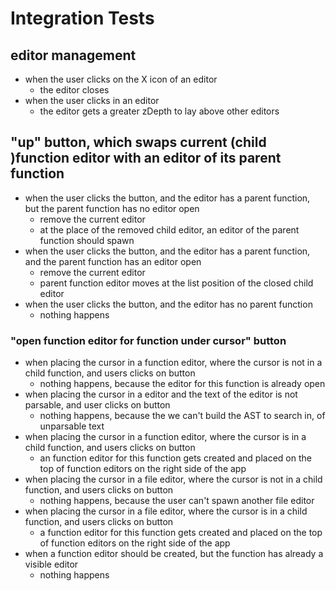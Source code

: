 # Integration Tests

## editor management

* when the user clicks on the X icon of an editor
    * the editor closes
* when the user clicks in an editor
    * the editor gets a greater zDepth to lay above other editors

## "up" button, which swaps current (child )function editor with an editor of its parent function

* when the user clicks the button, and the editor has a parent function, but the parent function has no editor open
    * remove the current editor
    * at the place of the removed child editor, an editor of the parent function should spawn
* when the user clicks the button, and the editor has a parent function, and the parent function has an editor open
    * remove the current editor
    * parent function editor moves at the list position of the closed child editor
* when the user clicks the button, and the editor has no parent function
    * nothing happens

### "open function editor for function under cursor" button

* when placing the cursor in a function editor, where the cursor is not in a child function, and users clicks on button
    * nothing happens, because the editor for this function is already open
* when placing the cursor in a editor and the text of the editor is not parsable, and user clicks on button
    * nothing happens, because the we can't build the AST to search in, of unparsable text
* when placing the cursor in a function editor, where the cursor is in a child function, and users clicks on button
    * an function editor for this function gets created and placed on the top of function editors on the right side of the app
* when placing the cursor in a file editor, where the cursor is not in a child function, and users clicks on button
    * nothing happens, because the user can't spawn another file editor
* when placing the cursor in a file editor, where the cursor is in a child function, and users clicks on button
    * a function editor for this function gets created and placed on the top of function editors on the right side of the app
* when a function editor should be created, but the function has already a visible editor
    * nothing happens

